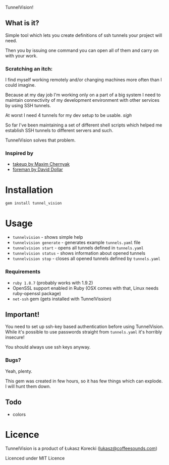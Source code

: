  TunnelVision!

## What is it?

Simple tool which lets you create definitions of ssh tunnels your project will need.

Then you by issuing one command you can open all of them and carry on with your work.

### Scratching an itch:

I find myself working remotely and/or changing machines more often than I could imagine.

Because at my day job I'm working only on a part of a big system I need to maintain connectivity of my development environment with other services by using SSH tunnels.

At worst I need 4 tunnels for my dev setup to be usable. *sigh*

So far I've been maintaining a set of different shell scripts which helped me establish SSH tunnels to different servers and such.

TunnelVision solves that problem.


### Inspired by

- [takeup by Maxim Chernyak](https://github.com/maxim/takeup)
- [foreman by David Dollar](https://github.com/ddollar/foreman)


# Installation

`gem install tunnel_vision`

# Usage

- `tunnelvision` - shows simple help
- `tunnelvision generate` - generates example `tunnels.yaml` file
- `tunnelvision start` - opens all tunnels defined in `tunnels.yaml`
- `tunnelvision status` - shows information about opened tunnels
- `tunnelvision stop` - closes all opened tunnels defined by `tunnels.yaml`

### Requirements

- `ruby 1.8.7` (probably works with 1.9.2)
- OpenSSL support enabled in Ruby (OSX comes with that, Linux needs ruby-openssl package)
- `net-ssh` gem (gets installed with TunnelVission)

## Important!

You need to set up ssh-key based authentication before using TunnelVision. While it's possible to use passwords straight from `tunnels.yaml` it's horribly insecure!

You should always use ssh keys anyway.

### Bugs?

Yeah, plenty.

This gem was created in few hours, so it has few things which can explode. I will hunt them down.

## Todo

- colors

# Licence

TunnelVision is a product of Łukasz Korecki (lukasz@coffeesounds.com)

Licenced under MIT Licence

